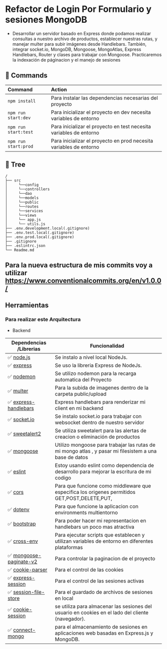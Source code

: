
# Refactor de Login Por Formulario y sesiones MongoDB

- Desarrollar un servidor basado en Express donde podamos realizar consultas a nuestro archivo de productos, establecer nuestras rutas, y manejar multer para subir imágenes desde Handlebars. También, integrar socket.io, MongoDB, Mongoose, MongoAtlas, Express Handlebars, Router y clases para trabajar con Mongoose. Practicaremos la indexación de páginacion y el manejo de sesiones

## 🧞 Commands 

| Command                   | Action                                           |
| :------------------------ | :----------------------------------------------- |
| `npm install`             |Para instalar las dependencias necesarias del proyecto|
| `npm run start:dev`             |Para inicializar el proyecto en dev necesita variables de entorno |
| `npm run start:test`             |Para inicializar el proyecto en test necesita variables de entorno |
| `npm run start:prod`             |Para inicializar el proyecto en prod necesita variables de entorno |


## 🌳 Tree

```text
/
├── src 
│     └──config
│     └──controllers
│     └──dao
│     └──models
│     └──public
│     └──routes
│     └──services
│     └──views
│     └── app.js
│     └── utils.js
├── .env.development.local(.gitignore)
├── .env.test.local(.gitignore)
├── .env.prod.local(.gitignore)
├── .gitignore
├── .eslintrc.json
└── Readme.md
```
## Para la nueva estructura de mis commits voy a utilizar https://www.conventionalcommits.org/en/v1.0.0/

## Herramientas

### Para realizar este Arquitectura

- Backend

| Dependencias /Librerias | Funcionalidad                 |
| --------------- | --------------------------------------------------------------------------- |
| ✅ [node.js]    | Se  instalo a nivel local NodeJs.|
| ✅ [express]   | Se uso la libreria Express de NodeJs.|
| ✅ [nodemon] | Se utilizo nodemon para la recarga automatica del Proyecto | 
| ✅ [multer] | Para la subida de imagenes dentro de la carpeta public/upload|
| ✅ [express-handlebars] | Express handlebars para renderizar mi client en mi backend|
| ✅ [socket.io] | Se instalo socket.io para trabajar con websocket dentro de nuestro servidor|
| ✅ [sweetalert2] | Se utiliza sweetalert para las alertas de creacion o eliminación de productos|
| ✅ [mongoose] | Utilizo mongoose para trabajar las rutas de mi mongo atlas , y pasar mi filesistem a una base de datos|
| ✅ [eslint] |  Estoy usando eslint como dependencia de desarrollo para mejorar la escritura de mi codigo|
| ✅ [cors] |  Para que funcione como middleware que especifica los origenes permitidos GET,POST,DELETE,PUT,|
| ✅ [dotenv] |  Para que funcione la aplicacion con environments multientorno|
| ✅ [bootstrap] |  Para poder hacer mi representacion en handlebars un poco mas atractiva|
| ✅ [cross-env] |  Para ejecutar scripts que establecen y utilizan variables de entorno en diferentes plataformas|
| ✅ [mongoose-paginate-v2] |  Para controlar la paginacion de el proyecto|
| ✅ [cookie-parser] |  Para el control de las cookies|
| ✅ [express-session] |  Para el control de las sesiones activas|
| ✅ [session-file-store] |  Para el guardado de archivos de sesiones en local|
| ✅ [cookie-session] |  se utiliza para almacenar las sesiones del usuario en cookies en el lado del cliente (navegador).|
| ✅ [connect-mongo] | para el almacenamiento de sesiones en aplicaciones web basadas en Express.js y MongoDB.|


[node.js]: <http://nodejs.org>
[express]: <http://expressjs.com>
[nodemon]: <https://nodemon.io>
[multer]: <https://www.npmjs.com/package/multer>
[express-handlebars]:<https://www.npmjs.com/package/express-handlebars>
[socket.io]:<https://socket.io/docs/v4/>
[sweetalert2]:<https://sweetalert2.github.io/v10.html>
[mongoose]:<https://www.npmjs.com/package/mongoose>
[eslint]:<https://eslint.org>
[cors]:<https://www.npmjs.com/package/cors>
[dotenv]:<https://www.npmjs.com/package/dotenv>
[cross-env]:<https://www.npmjs.com/package/cross-env>
[express-routemap]:<https://www.npmjs.com/package/express-routemap>
[bootstrap]:<https://getbootstrap.com>
[mongoose-paginate-v2]:<https://www.npmjs.com/package/mongoose-paginate-v2>
[cookie-parser]:<https://www.npmjs.com/package/cookie-parser>
[express-session]:<https://www.npmjs.com/package/express-session>
[session-file-store]:<https://www.npmjs.com/package/session-file-store>
[cookie-session]:<https://www.npmjs.com/package/cookie-session>
[connect-mongo]:<https://www.npmjs.com/package/connect-mongo>
